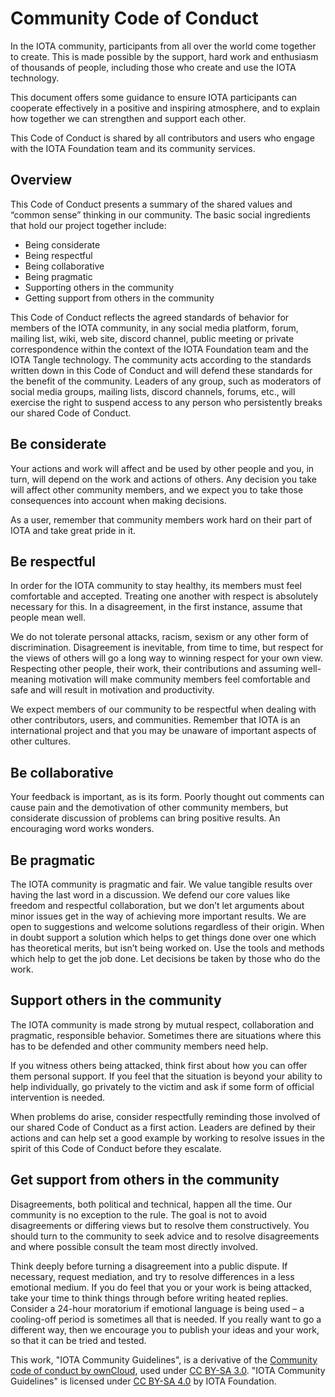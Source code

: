 # Community Code of Conduct

In the IOTA community, participants from all over the world come together to create. This is made possible by the support, hard work and enthusiasm of thousands of people, including those who create and use the IOTA technology.

This document offers some guidance to ensure IOTA participants can cooperate effectively in a positive and inspiring atmosphere, and to explain how together we can strengthen and support each other.

This Code of Conduct is shared by all contributors and users who engage with the IOTA Foundation team and its community services.

## Overview

This Code of Conduct presents a summary of the shared values and “common sense” thinking in our community. The basic social ingredients that hold our project together include:

- Being considerate
- Being respectful
- Being collaborative
- Being pragmatic
- Supporting others in the community
- Getting support from others in the community

This Code of Conduct reflects the agreed standards of behavior for members of the IOTA community, in any social media platform, forum, mailing list, wiki, web site, discord channel, public meeting or private correspondence within the context of the IOTA Foundation team and the IOTA Tangle technology. The community acts according to the standards written down in this Code of Conduct and will defend these standards for the benefit of the community. Leaders of any group, such as moderators of social media groups, mailing lists, discord channels, forums, etc., will exercise the right to suspend access to any person who persistently breaks our shared Code of Conduct.

## Be considerate

Your actions and work will affect and be used by other people and you, in turn, will depend on the work and actions of others. Any decision you take will affect other community members, and we expect you to take those consequences into account when making decisions.

As a user, remember that community members work hard on their part of IOTA and take great pride in it.

## Be respectful

In order for the IOTA community to stay healthy, its members must feel comfortable and accepted. Treating one another with respect is absolutely necessary for this. In a disagreement, in the first instance, assume that people mean well.

We do not tolerate personal attacks, racism, sexism or any other form of discrimination. Disagreement is inevitable, from time to time, but respect for the views of others will go a long way to winning respect for your own view. Respecting other people, their work, their contributions and assuming well-meaning motivation will make community members feel comfortable and safe and will result in motivation and productivity.

We expect members of our community to be respectful when dealing with other contributors, users, and communities. Remember that IOTA is an international project and that you may be unaware of important aspects of other cultures.

## Be collaborative

Your feedback is important, as is its form. Poorly thought out comments can cause pain and the demotivation of other community members, but considerate discussion of problems can bring positive results. An encouraging word works wonders.

## Be pragmatic

The IOTA community is pragmatic and fair. We value tangible results over having the last word in a discussion. We defend our core values like freedom and respectful collaboration, but we don’t let arguments about minor issues get in the way of achieving more important results. We are open to suggestions and welcome solutions regardless of their origin. When in doubt support a solution which helps to get things done over one which has theoretical merits, but isn’t being worked on. Use the tools and methods which help to get the job done. Let decisions be taken by those who do the work.

## Support others in the community

The IOTA community is made strong by mutual respect, collaboration and pragmatic, responsible behavior. Sometimes there are situations where this has to be defended and other community members need help.

If you witness others being attacked, think first about how you can offer them personal support. If you feel that the situation is beyond your ability to help individually, go privately to the victim and ask if some form of official intervention is needed.

When problems do arise, consider respectfully reminding those involved of our shared Code of Conduct as a first action. Leaders are defined by their actions and can help set a good example by working to resolve issues in the spirit of this Code of Conduct before they escalate.

## Get support from others in the community

Disagreements, both political and technical, happen all the time. Our community is no exception to the rule. The goal is not to avoid disagreements or differing views but to resolve them constructively. You should turn to the community to seek advice and to resolve disagreements and where possible consult the team most directly involved.

Think deeply before turning a disagreement into a public dispute. If necessary, request mediation, and try to resolve differences in a less emotional medium. If you do feel that you or your work is being attacked, take your time to think things through before writing heated replies. Consider a 24-hour moratorium if emotional language is being used – a cooling-off period is sometimes all that is needed. If you really want to go a different way, then we encourage you to publish your ideas and your work, so that it can be tried and tested.

This work, "IOTA Community Guidelines", is a derivative of the [Community code of conduct by ownCloud](https://owncloud.org/community/code-of-conduct/), used under [CC BY-SA 3.0](https://creativecommons.org/licenses/by-sa/3.0/). "IOTA Community Guidelines" is licensed under [CC BY-SA 4.0](https://creativecommons.org/licenses/by-sa/4.0/) by IOTA Foundation.
